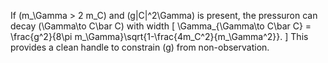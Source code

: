 If (m_\Gamma > 2 m_C) and (g|C|^2\Gamma) is present, the pressuron can decay (\Gamma\to C\bar C) with width
[ \Gamma_{\Gamma\to C\bar C} = \frac{g^2}{8\pi m_\Gamma}\sqrt{1-\frac{4m_C^2}{m_\Gamma^2}}. ]
This provides a clean handle to constrain (g) from non-observation.